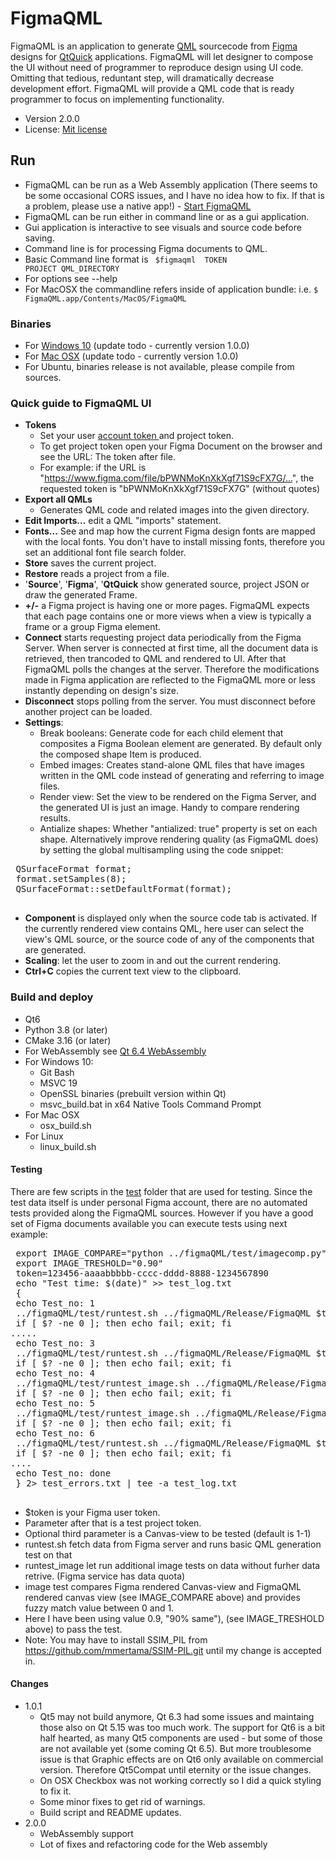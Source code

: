 # FigmaQML #

FigmaQML is an application to generate [QML](https://doc.qt.io/qt-6/qtqml-index.html) sourcecode
from [Figma](https://www.figma.com) designs for [QtQuick](https://doc.qt.io/qt-6/qtquick-index.html) 
applications. FigmaQML will let designer to compose the UI without need of programmer to reproduce 
design using UI code. Omitting that tedious, reduntant step, will dramatically decrease development effort.
FigmaQML will provide a QML code that is ready programmer to focus on implementing functionality.  

* Version 2.0.0
* License: [Mit license](https://en.wikipedia.org/wiki/MIT_License)

## Run ##

 * FigmaQML can be run as a Web Assembly application (There seems to be some occasional CORS issues, and I have no idea how to fix. If that is a problem, please use a native app!) - [Start FigmaQML](https://mmertama.github.io/FigmaQML/FigmaQML.html)
 * FigmaQML can be run either in command line or as a gui application.
 * Gui application is interactive to see visuals and source code before saving.
 * Command line is for processing Figma documents to QML. 
 * Basic Command line format is <code> $figmaqml <options> TOKEN PROJECT QML_DIRECTORY </code>
  * For options see --help
  * For MacOSX the commandline refers inside of application bundle: i.e. <code>$ FigmaQML.app/Contents/MacOS/FigmaQML</code> 

### Binaries ###

* For [Windows 10](https://github.com/mmertama/FigmaQML/releases) (update todo - currently version 1.0.0)
* For [Mac OSX](https://github.com/mmertama/FigmaQML/releases) (update todo - currently version 1.0.0)
* For Ubuntu, binaries release is not available, please compile from sources.

### Quick guide to FigmaQML UI ###

* **Tokens**
  * Set your user [account token ](https://www.figma.com/developers/api#access-tokens) and project token. 
  * To get project token open your Figma Document on the browser and see the URL: The token after file.
  * For example: if the URL is "https://www.figma.com/file/bPWNMoKnXkXgf71S9cFX7G/…", the requested token is
  "bPWNMoKnXkXgf71S9cFX7G"  (without quotes)
* **Export all QMLs**
    * Generates QML code and related images into the given directory.
* **Edit Imports...** edit a QML "imports" statement.
* **Fonts...** See and map how the current Figma design fonts are mapped with the local fonts. You don't have to install missing fonts, therefore you set an additional font file search folder. 
* **Store** saves the current project.
* **Restore** reads a project from a file.
* '**Source**', '**Figma**', '**QtQuick** show generated source, project JSON or draw the generated Frame.
* **+/-** a Figma project is having one or more pages. FigmaQML expects that each page contains one or more views when a view is typically a frame or a group Figma element. 
* **Connect** starts requesting project data periodically from the Figma Server. When server is connected at first time, all the document data is retrieved, then trancoded to QML and rendered to UI. After that FigmaQML polls the changes at the server. Therefore the modifications made in Figma application are reflected to the FigmaQML more or less instantly depending on design's size. 
* **Disconnect** stops polling from the server. You must disconnect before another project can be loaded.
* **Settings**:
  * Break booleans: Generate code for each child element that composites a Figma Boolean element are generated. By default only the composed shape Item is produced.
  * Embed images: Creates stand-alone QML files that have images written in the QML code instead of generating and referring to image files.
  * Render view: Set the view to be rendered on the Figma Server, and the generated UI is just an image. Handy to compare rendering results. 
  * Antialize shapes: Whether "antialized: true" property is set on each shape. Alternatively improve rendering quality (as FigmaQML does) by setting the global multisampling using the code snippet:
 <pre>
 QSurfaceFormat format;
 format.setSamples(8);
 QSurfaceFormat::setDefaultFormat(format);
 </pre>
* **Component** is displayed only when the source code tab is activated. If the currently rendered view contains QML, here user can select the view's QML source, or the source code of any of the components that are generated. 
* **Scaling**: let the user to zoom in and out the current rendering. 
* **Ctrl+C** copies the current text view to the clipboard. 

### Build and deploy ###
* Qt6
* Python 3.8 (or later)
* CMake 3.16 (or later)
* For WebAssembly see [Qt 6.4 WebAssembly](https://doc-snapshots.qt.io/qt6-6.4/wasm.html)
* For Windows 10: 
    * Git Bash
    * MSVC 19
    * OpenSSL binaries (prebuilt version within Qt)
    * msvc_build.bat in x64 Native Tools Command Prompt
* For Mac OSX
    * osx_build.sh
* For Linux
    * linux_build.sh

#### Testing
There are few scripts in the [test]() folder that are used for testing. Since the test data itself is under personal Figma account, there are no automated tests provided along the FigmaQML sources. However if you have a good set of Figma documents available you can execute tests using next example:
 <pre>
 export IMAGE_COMPARE="python ../figmaQML/test/imagecomp.py"
 export IMAGE_TRESHOLD="0.90"
 token=123456-aaaabbbbb-cccc-dddd-8888-1234567890
 echo "Test time: $(date)" >> test_log.txt 
 {
 echo Test_no: 1
 ../figmaQML/test/runtest.sh ../figmaQML/Release/FigmaQML $token Nku226IVrvZtsRc71QJyWx
 if [ $? -ne 0 ]; then echo fail; exit; fi
.....
 echo Test_no: 3 
 ../figmaQML/test/runtest.sh ../figmaQML/Release/FigmaQML $token OZcdWgROy0Czk0JASRF21v "2-10"
 if [ $? -ne 0 ]; then echo fail; exit; fi
 echo Test_no: 4
 ../figmaQML/test/runtest_image.sh ../figmaQML/Release/FigmaQML "2-3"
 if [ $? -ne 0 ]; then echo fail; exit; fi
 echo Test_no: 5 
 ../figmaQML/test/runtest_image.sh ../figmaQML/Release/FigmaQML "2-4"
 if [ $? -ne 0 ]; then echo fail; exit; fi
 echo Test_no: 6 
 ../figmaQML/test/runtest.sh ../figmaQML/Release/FigmaQML $token bZDWbBfInVrD1ijuIJZD88WG
 if [ $? -ne 0 ]; then echo fail; exit; fi
.... 
 echo Test_no: done
 } 2> test_errors.txt | tee -a test_log.txt 
 </pre>

 * $token is your Figma user token.
 * Parameter after that is a test project token.
 * Optional third parameter is a Canvas-view to be tested (default is 1-1)
 * runtest.sh fetch data from Figma server and runs basic QML generation test on that
 * runtest_image let run additional image tests on data without furher data retrive. (Figma service has data quota)
 * image test compares Figma rendered Canvas-view and FigmaQML rendered canvas view (see IMAGE_COMPARE above) and provides fuzzy match value between 0 and 1.
 * Here I have been using value 0.9, "90% same"), (see IMAGE_TRESHOLD above) to pass the test.
 * Note: You may have to install SSIM_PIL from https://github.com/mmertama/SSIM-PIL.git until my change is accepted in.
 
 #### Changes
 * 1.0.1 
    * Qt5 may not build anymore, Qt 6.3 had some issues and maintaing those also on Qt 5.15 was too much work. The support for Qt6 is a bit half hearted, as many Qt5 components are used - but some of those are not available yet (some coming Qt 6.5). 
    But more troublesome issue is that Graphic effects are on Qt6 only available on commercial version. Therefore Qt5Compat until eternity or the issue changes.
    * On OSX Checkbox was not working correctly so I did a quick styling to fix it.
    * Some minor fixes to get rid of warnings.
    * Build script and README updates.   
 * 2.0.0
    * WebAssembly support
    * Lot of fixes and refactoring code for the Web assembly
